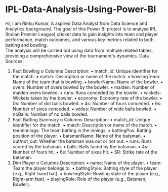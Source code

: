 # IPL-Data-Analysis-Using-Power-BI
Hi, I am Rinku Kumar, A aspired Data Analyst from Data Science and Analytics background.
The goal of this Power BI project is to analyse IPL (Indian Premier League) cricket data to gain insights into team  and player performance, match outcomes, and various key metrics related to both batting and bowling.  
The analysis will be carried out using data from multiple related tables, providing a 
comprehensive view of the tournament's dynamics. 
Data Sources: 
1. Fact Bowling 
o Columns Description: 
▪ match_id: Unique identifier for the match. 
▪ match: Description or name of the match. 
▪ bowlingTeam: Name of the team that is bowling. 
▪ bowlerName: Name of the bowler. 
▪ overs: Number of overs bowled by the bowler. 
▪ maiden: Number of maiden overs bowled. 
▪ runs: Runs conceded by the bowler. 
▪ wickets: Wickets taken by the bowler. 
▪ economy: Economy rate of the bowler. 
▪ 0s: Number of dot balls bowled. 
▪ 4s: Number of fours conceded. 
▪ 6s: Number of sixes conceded. 
▪ wides: Number of wide balls bowled. 
▪ noBalls: Number of no balls bowled. 
2. Fact Batting Summary 
o Columns Description: 
▪ match_id: Unique identifier for the match. 
▪ match: Description or name of the match. 
▪ teamInnings: The team batting in the innings. 
▪ battingPos: Batting position of the player. 
▪ batsmanName: Name of the batsman. 
▪ out/not_out: Whether the batsman was out or not out. 
▪ runs: Runs scored by the batsman. 
▪ balls: Balls faced by the batsman. 
▪ 4s: Number of fours hit. 
▪ 6s: Number of sixes hit. 
▪ SR: Strike rate of the batsman. 
3. Dim Player 
o Columns Description: 
▪ name: Name of the player. 
▪ team: Team the player belongs to. 
▪ battingStyle: Batting style of the player (e.g., Right-hand bat). 
▪ bowlingStyle: Bowling style of the player (e.g., Right-arm fast). 
▪ playingRole: Role of the player (e.g., Batsman, Bowler).
